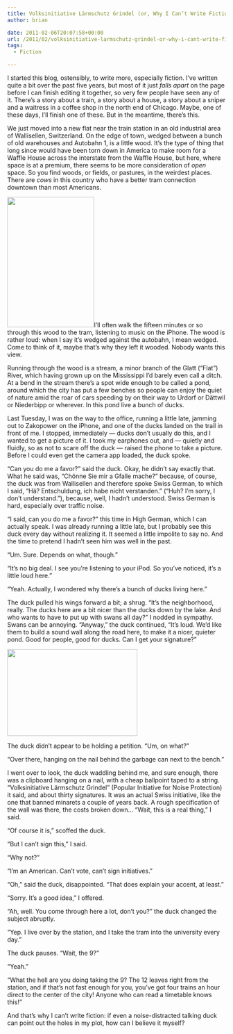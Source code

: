 ```yaml
---
title: Volksinitiative Lärmschutz Grindel (or, Why I Can’t Write Fiction)
author: brian

date: 2011-02-06T20:07:58+00:00
url: /2011/02/volksinitiative-larmschutz-grindel-or-why-i-cant-write-fiction/
tags:
  - Fiction

---
```

I started this blog, ostensibly, to write more, especially fiction. I&#8217;ve written quite a bit over the past five years, but most of it just _falls apart_ on the page before I can finish editing it together, so very few people have seen any of it. There&#8217;s a story about a train, a story about a house, a story about a sniper and a waitress in a coffee shop in the north end of Chicago. Maybe, one of these days, I&#8217;ll finish one of these. But in the meantime, there&#8217;s this.

<!--more-->

We just moved into a new flat near the train station in an old industrial area of Wallisellen, Switzerland. On the edge of town, wedged between a bunch of old warehouses and Autobahn 1, is a little wood. It&#8217;s the type of thing that long since would have been torn down in America to make room for a Waffle House across the interstate from the Waffle House, but here, where space is at a premium, there seems to be more consideration of _open_ space. So you find woods, or fields, or pastures, in the weirdest places. There are _cows_ in this country who have a better tram connection downtown than most Americans.

[<img class="alignleft size-medium wp-image-101" title="IMG_3426" src="http://trammell.ch/wp-content/uploads/2011/02/IMG_3426-200x300.jpg" alt="" width="200" height="300" srcset="/wp/2011/02/IMG_3426-200x300.jpg 200w, /wp/2011/02/IMG_3426.jpg 427w" sizes="(max-width: 200px) 100vw, 200px" />][1]I&#8217;ll often walk the fifteen minutes or so through this wood to the tram, listening to music on the iPhone. The wood is rather loud: when I say it&#8217;s wedged against the autobahn, I mean wedged. Come to think of it, maybe that&#8217;s why they left it wooded. Nobody wants this view.

Running through the wood is a stream, a minor branch of the Glatt (&#8220;Flat&#8221;) River, which having grown up on the Mississippi I&#8217;d barely even call a ditch. At a bend in the stream there&#8217;s a spot wide enough to be called a pond, around which the city has put a few benches so people can enjoy the quiet of nature amid the roar of cars speeding by on their way to Urdorf or Dättwil or Niederbipp or wherever. In this pond live a bunch of ducks.

Last Tuesday, I was on the way to the office, running a little late, jamming out to Zakopower on the iPhone, and one of the ducks landed on the trail in front of me. I stopped, immediately — ducks don&#8217;t usually do this, and I wanted to get a picture of it. I took my earphones out, and — quietly and fluidly, so as not to scare off the duck — raised the phone to take a picture. Before I could even get the camera app loaded, the duck spoke.

&#8220;Can you do me a favor?&#8221; said the duck. Okay, he didn&#8217;t say exactly that. What he said was, &#8220;Chönne Sie mir a Gfalle mache?&#8221; because, of course, the duck was from Wallisellen and therefore spoke Swiss German, to which I said, &#8220;Hä? Entschuldung, ich habe nicht verstanden.&#8221; (&#8220;Huh? I&#8217;m sorry, I don&#8217;t understand.&#8221;), because, well, I hadn&#8217;t understood. Swiss German is hard, especially over traffic noise.

&#8220;I said, can you do me a favor?&#8221; this time in High German, which I can actually speak. I was already running a little late, but I probably see this duck every day without realizing it. It seemed a little impolite to say no. And the time to pretend I hadn&#8217;t seen him was well in the past.

&#8220;Um. Sure. Depends on what, though.&#8221;

&#8220;It&#8217;s no big deal. I see you&#8217;re listening to your iPod. So you&#8217;ve noticed, it&#8217;s a little loud here.&#8221;

&#8220;Yeah. Actually, I wondered why there&#8217;s a bunch of ducks living here.&#8221;

The duck pulled his wings forward a bit; a shrug. &#8220;It&#8217;s the neighborhood, really. The ducks here are a bit nicer than the ducks down by the lake. And who wants to have to put up with swans all day?&#8221; I nodded in sympathy. Swans can be annoying. &#8220;Anyway,&#8221; the duck continued, &#8220;It&#8217;s loud. We&#8217;d like them to build a sound wall along the road here, to make it a nicer, quieter pond. Good for people, good for ducks. Can I get your signature?&#8221;

[<img class="alignright size-medium wp-image-102" title="IMG_3475" src="http://trammell.ch/wp-content/uploads/2011/02/IMG_3475-300x200.jpg" alt="" width="300" height="200" srcset="/wp/2011/02/IMG_3475-300x200.jpg 300w, /wp/2011/02/IMG_3475.jpg 640w" sizes="(max-width: 300px) 100vw, 300px" />][2]

The duck didn&#8217;t appear to be holding a petition. &#8220;Um, on what?&#8221;

&#8220;Over there, hanging on the nail behind the garbage can next to the bench.&#8221;

I went over to look, the duck waddling behind me, and sure enough, there was a clipboard hanging on a nail, with a cheap ballpoint taped to a string. &#8220;Volksinitiative Lärmschutz Grindel&#8221; (Popular Initiative for Noise Protection) it said, and about thirty signatures. It was an actual Swiss initiative, like the one that banned minarets a couple of years back. A rough specification of the wall was there, the costs broken down&#8230; &#8220;Wait, this is a real thing,&#8221; I said.

&#8220;Of course it is,&#8221; scoffed the duck.

&#8220;But I can&#8217;t sign this,&#8221; I said.

&#8220;Why not?&#8221;

&#8220;I&#8217;m an American. Can&#8217;t vote, can&#8217;t sign initiatives.&#8221;

&#8220;Oh,&#8221; said the duck, disappointed. &#8220;That does explain your accent, at least.&#8221;

&#8220;Sorry. It&#8217;s a good idea,&#8221; I offered.

&#8220;Ah, well. You come through here a lot, don&#8217;t you?&#8221; the duck changed the subject abruptly.

&#8220;Yep. I live over by the station, and I take the tram into the university every day.&#8221;

The duck pauses. &#8220;Wait, the 9?&#8221;

&#8220;Yeah.&#8221;

&#8220;What the hell are you doing taking the 9? The 12 leaves right from the station, and if that&#8217;s not fast enough for you, you&#8217;ve got four trains an hour direct to the center of the city! Anyone who can read a timetable knows this!&#8221;

And that&#8217;s why I can&#8217;t write fiction: if even a noise-distracted talking duck can point out the holes in my plot, how can I believe it myself?

 [1]: http://trammell.ch/wp-content/uploads/2011/02/IMG_3426.jpg
 [2]: http://trammell.ch/wp-content/uploads/2011/02/IMG_3475.jpg